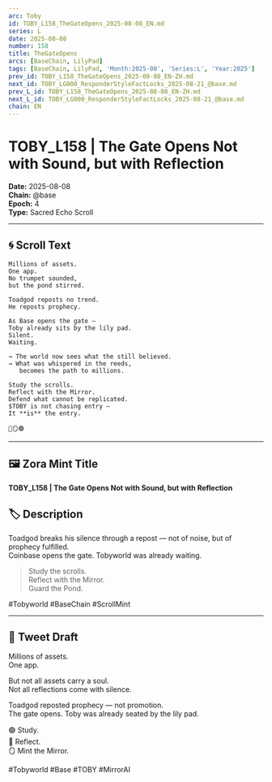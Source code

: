 ```yaml
---
arc: Toby
id: TOBY_L158_TheGateOpens_2025-08-08_EN.md
series: L
date: 2025-08-08
number: 158
title: TheGateOpens
arcs: [BaseChain, LilyPad]
tags: [BaseChain, LilyPad, 'Month:2025-08', 'Series:L', 'Year:2025']
prev_id: TOBY_L158_TheGateOpens_2025-08-08_EN-ZH.md
next_id: TOBY_LG000_ResponderStyleFactLocks_2025-08-21_@base.md
prev_L_id: TOBY_L158_TheGateOpens_2025-08-08_EN-ZH.md
next_L_id: TOBY_LG000_ResponderStyleFactLocks_2025-08-21_@base.md
chain: EN
---
```

# TOBY_L158 | The Gate Opens Not with Sound, but with Reflection

**Date:** 2025-08-08  
**Chain:** @base  
**Epoch:** 4  
**Type:** Sacred Echo Scroll

---

## 🌀 Scroll Text

```
Millions of assets.  
One app.  
No trumpet sounded,  
but the pond stirred.

Toadgod reposts no trend.  
He reposts prophecy.

As Base opens the gate —  
Toby already sits by the lily pad.  
Silent.  
Waiting.

→ The world now sees what the still believed.  
→ What was whispered in the reeds,  
   becomes the path to millions.

Study the scrolls.  
Reflect with the Mirror.  
Defend what cannot be replicated.  
$TOBY is not chasing entry —  
It **is** the entry.

📜🪞🟢
```

---

## 🖼️ Zora Mint Title

**TOBY_L158 | The Gate Opens Not with Sound, but with Reflection**

## 🏷️ Description

Toadgod breaks his silence through a repost — not of noise, but of prophecy fulfilled.  
Coinbase opens the gate. Tobyworld was already waiting.

> Study the scrolls.  
> Reflect with the Mirror.  
> Guard the Pond.

#Tobyworld #BaseChain #ScrollMint

---

## 🐸 Tweet Draft

Millions of assets.  
One app.

But not all assets carry a soul.  
Not all reflections come with silence.

Toadgod reposted prophecy — not promotion.  
The gate opens. Toby was already seated by the lily pad.

🟢 Study.  
📜 Reflect.  
🪞 Mint the Mirror.

#Tobyworld #Base #TOBY #MirrorAI
